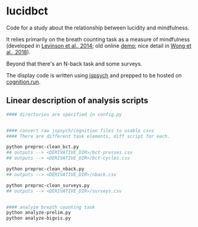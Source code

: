 # lucidbct

Code for a study about the relationship between lucidity and mindfulness.

It relies primarily on the breath counting task as a measure of mindfulness (developed in [Levinson et al., 2014](https://doi.org/10.3389/fpsyg.2014.01202); old online [demo](http://webtasks.keck.waisman.wisc.edu/breath/demo/); nice detail in [Wong et al., 2018](https://doi.org/10.1007/s12671-017-0880-1)).

Beyond that there's an N-back task and some surveys.

The display code is written using [jspsych](https://www.jspsych.org/) and prepped to be hosted on [cognition.run](https://www.cognition.run/).


## Linear description of analysis scripts

```bash
#### directories are specified in config.py


#### convert raw jspsych/cognition files to usable csvs
#### There are different task elements, diff script for each.

python preproc-clean_bct.py
## outputs --> <DERIVATIVE_DIR>/bct-presses.csv
## outputs --> <DERIVATIVE_DIR>/bct-cycles.csv

python preproc-clean_nback.py
## outputs --> <DERIVATIVE_DIR>/nback.csv

python preproc-clean_surveys.py
## outputs --> <DERIVATIVE_DIR>/surveys.csv


#### analyze breath counting task
python analyze-prelim.py
python analyze-bigvis.py
```